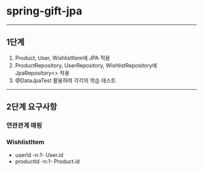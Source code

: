 # spring-gift-jpa
---
## 1단계
1. Product, User, WishlistItem에 JPA 적용
2. ProductRepository, UserRepository, WishlistRepository에 JpaRepository<> 적용
3. @DataJpaTest 활용하여 각각의 학습 테스트
---
## 2단계 요구사항
### 연관관계 매핑
### WishlistItem
- userId -n:1- User.id
- productId -n:1- Product.id
